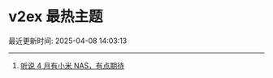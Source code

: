 # v2ex 最热主题

最近更新时间: 2025-04-08 14:03:13

--- 
1. [听说 4 月有小米 NAS，有点期待](https://www.v2ex.com/t/1123853) 
